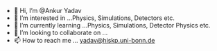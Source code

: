 - 👋 Hi, I’m @Ankur Yadav
- 👀 I’m interested in ...Physics, Simulations, Detectors etc.
- 🌱 I’m currently learning ...Physics, Simulations, Detector Physics etc.
- 💞️ I’m looking to collaborate on ...
- 📫 How to reach me ... yadav@hiskp.uni-bonn.de

<!---
Ankyyadav/Ankyyadav is a ✨ special ✨ repository because its `README.md` (this file) appears on your GitHub profile.
You can click the Preview link to take a look at your changes.
--->
